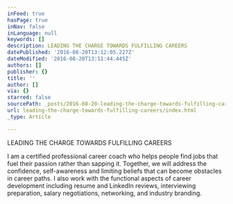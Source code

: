 ```yaml
---
inFeed: true
hasPage: true
inNav: false
inLanguage: null
keywords: []
description: LEADING THE CHARGE TOWARDS FULFILLING CAREERS
datePublished: '2016-08-20T13:12:05.227Z'
dateModified: '2016-08-20T13:11:44.445Z'
authors: []
publisher: {}
title: ''
author: []
via: {}
starred: false
sourcePath: _posts/2016-08-20-leading-the-charge-towards-fulfilling-careers.md
url: leading-the-charge-towards-fulfilling-careers/index.html
_type: Article

---
```

LEADING THE CHARGE TOWARDS FULFILLING CAREERS

I am a certified professional career coach who helps people find jobs that fuel their passion rather than sapping it. Together, we will address the confidence, self-awareness and limiting beliefs that can become obstacles in career paths. I also work with the functional aspects of career development including resume and LinkedIn reviews, interviewing preparation, salary negotiations, networking, and industry branding.